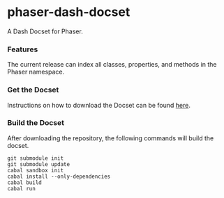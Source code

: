 phaser-dash-docset
==================

A Dash Docset for Phaser.


### Features

The current release can index all classes, properties, and methods in the Phaser namespace.


### Get the Docset

Instructions on how to download the Docset can be found [here](http://rcolinray.github.io/phaser-dash-docset).

### Build the Docset

After downloading the repository, the following commands will build the docset.

```
git submodule init
git submodule update
cabal sandbox init
cabal install --only-dependencies
cabal build
cabal run
```
